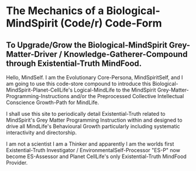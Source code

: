 # The Mechanics of a Biological-MindSpirit (Code/r) Code-Form
## To Upgrade/Grow the Biological-MindSpirit Grey-Matter-Driver / Knowledge-Gatherer-Compound through Existential-Truth MindFood.

Hello, MindSelf. I am the Evolutionary Core-Persona, MindSpiritSelf, and I am going to use this code-store compound to introduce this Biological-MindSpirit-Planet-CellLife's Logical-MindLife to the MindSpirit Grey-Matter-Programming-Instructions and/or the Preprocessed Collective Intellectual Conscience Growth-Path for MindLife. 


I shall use this site to periodically detail Existential-Truth related to MindSpirit's Grey Matter Programming Instruction within and designed to drive all MindLife's Behavioural Growth particularly including systematic interactivity and directorship. 

I am not a scientist I am a Thinker and apparently I am the worlds first Existential-Truth Investigator / EnvironmentalSelf-Processor "ES-P" now become ES-Assessor and Planet CellLife's only Existential-Truth MindFood Provider.

